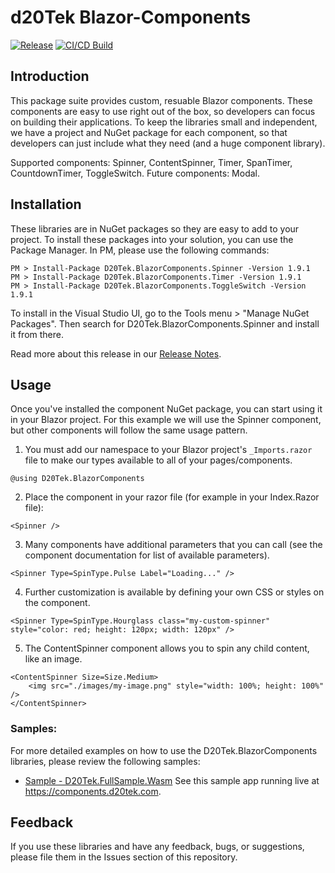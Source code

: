 # d20Tek Blazor-Components
[![Release](https://github.com/d20Tek/blazor-components/actions/workflows/release.yml/badge.svg)](https://github.com/d20Tek/blazor-components/actions/workflows/release.yml)
[![CI/CD Build](https://github.com/d20Tek/blazor-components/actions/workflows/blazor-components-ci.yml/badge.svg)](https://github.com/d20Tek/blazor-components/actions/workflows/blazor-components-ci.yml)

## Introduction
This package suite provides custom, resuable Blazor components. These components are easy to use right out of the box, so developers can focus on building their applications. To keep the libraries small and independent, we have a project and NuGet package for each component, so that developers can just include what they need (and a huge component library).

Supported components: Spinner, ContentSpinner, Timer, SpanTimer, CountdownTimer, ToggleSwitch.
Future components: Modal.

## Installation
These libraries are in NuGet packages so they are easy to add to your project. To install these packages into your solution, you can use the Package Manager. In PM, please use the following commands:
```  
PM > Install-Package D20Tek.BlazorComponents.Spinner -Version 1.9.1
PM > Install-Package D20Tek.BlazorComponents.Timer -Version 1.9.1
PM > Install-Package D20Tek.BlazorComponents.ToggleSwitch -Version 1.9.1
``` 

To install in the Visual Studio UI, go to the Tools menu > "Manage NuGet Packages". Then search for D20Tek.BlazorComponents.Spinner and install it from there.

Read more about this release in our [Release Notes](ReleaseNotes.md).

## Usage
Once you've installed the component NuGet package, you can start using it in your Blazor project. For this example we will use the Spinner component, but other components will follow the same usage pattern.

1. You must add our namespace to your Blazor project's ```_Imports.razor``` file to make our types available to all of your pages/components.
```
@using D20Tek.BlazorComponents
```
2. Place the component in your razor file (for example in your Index.Razor file):
```
<Spinner />
```
3. Many components have additional parameters that you can call (see the component documentation for list of available parameters).
```
<Spinner Type=SpinType.Pulse Label="Loading..." />
```
4. Further customization is available by defining your own CSS or styles on the component.
```
<Spinner Type=SpinType.Hourglass class="my-custom-spinner" style="color: red; height: 120px; width: 120px" />
```
5. The ContentSpinner component allows you to spin any child content, like an image.
```
<ContentSpinner Size=Size.Medium>
    <img src="./images/my-image.png" style="width: 100%; height: 100%" />
</ContentSpinner>
```

### Samples:
For more detailed examples on how to use the D20Tek.BlazorComponents libraries, please review the following samples:

* [Sample - D20Tek.FullSample.Wasm](samples/D20Tek.FullSample.Wasm)
See this sample app running live at https://components.d20tek.com.

## Feedback
If you use these libraries and have any feedback, bugs, or suggestions, please file them in the Issues section of this repository.
